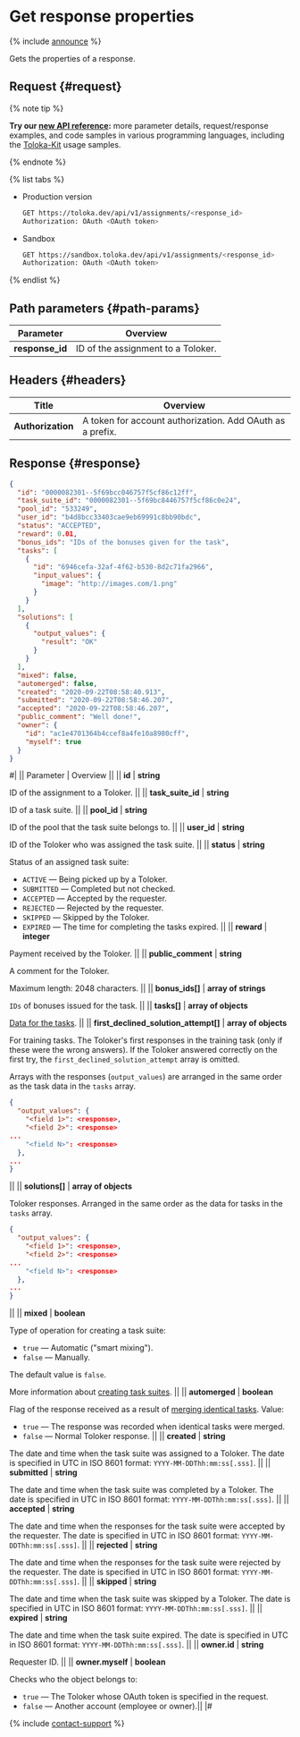 # Get response properties

{% include [announce](../_includes/announce.md) %}

Gets the properties of a response.

## Request {#request}

{% note tip %}

**Try our [new API reference](https://toloka.ai/docs/api/api-reference/#get-/assignments/-id-):** more parameter details, request/response examples, and code samples in various programming languages, including the [Toloka-Kit](../../toloka-kit/index.md) usage samples.

{% endnote %}

{% list tabs %}

- Production version

    ```bash
    GET https://toloka.dev/api/v1/assignments/<response_id>
    Authorization: OAuth <OAuth token>
    ```

- Sandbox

    ```bash
    GET https://sandbox.toloka.dev/api/v1/assignments/<response_id>
    Authorization: OAuth <OAuth token>
    ```

{% endlist %}

## Path parameters {#path-params}

Parameter | Overview
----- | -----
**response_id** | ID of the assignment to a Toloker.

## Headers {#headers}

Title | Overview
----- | -----
**Authorization** | A token for account authorization. Add OAuth as a prefix.

## Response {#response}

```json
{
  "id": "0000082301--5f69bcc046757f5cf86c12ff",
  "task_suite_id": "0000082301--5f69bc8446757f5cf86c0e24",
  "pool_id": "533249",
  "user_id": "b4d8bcc33403cae9eb69991c8bb90bdc",
  "status": "ACCEPTED",
  "reward": 0.01,
  "bonus_ids": "IDs of the bonuses given for the task",
  "tasks": [
    {
      "id": "6946cefa-32af-4f62-b530-8d2c71fa2966",
      "input_values": {
        "image": "http://images.com/1.png"
      }
    }
  ],
  "solutions": [
    {
      "output_values": {
        "result": "OK"
      }
    }
  ],
  "mixed": false,
  "automerged": false,
  "created": "2020-09-22T08:58:40.913",
  "submitted": "2020-09-22T08:58:46.207",
  "accepted": "2020-09-22T08:58:46.207",
  "public_comment": "Well done!",
  "owner": {
    "id": "ac1e4701364b4ccef8a4fe10a8980cff",
    "myself": true
  }
}
```

#|
|| Parameter | Overview ||
|| **id** | **string**

ID of the assignment to a Toloker. ||
|| **task_suite_id** | **string**

ID of a task suite. ||
|| **pool_id** | **string**

ID of the pool that the task suite belongs to. ||
|| **user_id** | **string**

ID of the Toloker who was assigned the task suite. ||
|| **status** | **string**

Status of an assigned task suite:

- `ACTIVE` — Being picked up by a Toloker.
- `SUBMITTED` — Completed but not checked.
- `ACCEPTED` — Accepted by the requester.
- `REJECTED` — Rejected by the requester.
- `SKIPPED` — Skipped by the Toloker.
- `EXPIRED` — The time for completing the tasks expired. ||
|| **reward** | **integer**

Payment received by the Toloker. ||
|| **public_comment** | **string**

A comment for the Toloker.

Maximum length: 2048 characters. ||
|| **bonus_ids[]** | **array of strings**

`IDs` of bonuses issued for the task. ||
|| **tasks[]** | **array of objects**

[Data for the tasks](task-suite.md). ||
|| **first_declined_solution_attempt[]** | **array of objects**

For training tasks. The Toloker's first responses in the training task (only if these were the wrong answers). If the Toloker answered correctly on the first try, the `first_declined_solution_attempt` array is omitted.

Arrays with the responses (`output_values`) are arranged in the same order as the task data in the `tasks` array.

```json
{
  "output_values": {
    "<field 1>": <response>,
    "<field 2>": <response>
...
    "<field N>": <response>
  },
...
}
```
||
|| **solutions[]** | **array of objects**

Toloker responses. Arranged in the same order as the data for tasks in the `tasks` array.

```json
{
  "output_values": {
    "<field 1>": <response>,
    "<field 2>": <response>
...
    "<field N>": <response>
  },
...
}
```
||
|| **mixed** | **boolean**

Type of operation for creating a task suite:

- `true` — Automatic ("smart mixing").
- `false` — Manually.

The default value is `false`.

More information about [creating task suites](../../guide/concepts/pool-main.md). ||
|| **automerged** | **boolean**

Flag of the response received as a result of [merging identical tasks](tasks.md#task-merge). Value:

- `true` — The response was recorded when identical tasks were merged.
- `false` — Normal Toloker response. ||
|| **created** | **string**

The date and time when the task suite was assigned to a Toloker. The date is specified in UTC in ISO 8601 format: `YYYY-MM-DDThh:mm:ss[.sss]`. ||
|| **submitted** | **string**

The date and time when the task suite was completed by a Toloker. The date is specified in UTC in ISO 8601 format: `YYYY-MM-DDThh:mm:ss[.sss]`. ||
|| **accepted** | **string**

The date and time when the responses for the task suite were accepted by the requester. The date is specified in UTC in ISO 8601 format: `YYYY-MM-DDThh:mm:ss[.sss]`. ||
|| **rejected** | **string**

The date and time when the responses for the task suite were rejected by the requester. The date is specified in UTC in ISO 8601 format: `YYYY-MM-DDThh:mm:ss[.sss]`. ||
|| **skipped** | **string**

The date and time when the task suite was skipped by a Toloker. The date is specified in UTC in ISO 8601 format: `YYYY-MM-DDThh:mm:ss[.sss]`. ||
|| **expired** | **string**

The date and time when the task suite expired. The date is specified in UTC in ISO 8601 format: `YYYY-MM-DDThh:mm:ss[.sss]`. ||
|| **owner.id** | **string**

Requester ID. ||
|| **owner.myself** | **boolean**

Checks who the object belongs to:

- `true` — The Toloker whose OAuth token is specified in the request.
- `false` — Another account (employee or owner).||
|#

{% include [contact-support](../../guide/_includes/contact-support.md) %}